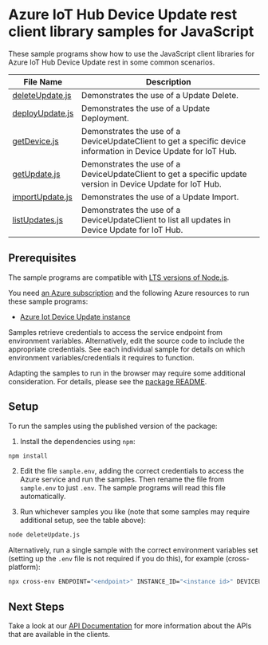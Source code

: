# Azure IoT Hub Device Update rest client library samples for JavaScript

These sample programs show how to use the JavaScript client libraries for Azure IoT Hub Device Update rest in some common scenarios.

| **File Name**                   | **Description**                                                                                                 |
| ------------------------------- | --------------------------------------------------------------------------------------------------------------- |
| [deleteUpdate.js][deleteupdate] | Demonstrates the use of a Update Delete.                                                                        |
| [deployUpdate.js][deployupdate] | Demonstrates the use of a Update Deployment.                                                                    |
| [getDevice.js][getdevice]       | Demonstrates the use of a DeviceUpdateClient to get a specific device information in Device Update for IoT Hub. |
| [getUpdate.js][getupdate]       | Demonstrates the use of a DeviceUpdateClient to get a specific update version in Device Update for IoT Hub.     |
| [importUpdate.js][importupdate] | Demonstrates the use of a Update Import.                                                                        |
| [listUpdates.js][listupdates]   | Demonstrates the use of a DeviceUpdateClient to list all updates in Device Update for IoT Hub.                  |

## Prerequisites

The sample programs are compatible with [LTS versions of Node.js](https://nodejs.org/about/releases/).

You need [an Azure subscription][freesub] and the following Azure resources to run these sample programs:

- [Azure Iot Device Update instance][createinstance_azureiotdeviceupdateinstance]

Samples retrieve credentials to access the service endpoint from environment variables. Alternatively, edit the source code to include the appropriate credentials. See each individual sample for details on which environment variables/credentials it requires to function.

Adapting the samples to run in the browser may require some additional consideration. For details, please see the [package README][package].

## Setup

To run the samples using the published version of the package:

1. Install the dependencies using `npm`:

```bash
npm install
```

2. Edit the file `sample.env`, adding the correct credentials to access the Azure service and run the samples. Then rename the file from `sample.env` to just `.env`. The sample programs will read this file automatically.

3. Run whichever samples you like (note that some samples may require additional setup, see the table above):

```bash
node deleteUpdate.js
```

Alternatively, run a single sample with the correct environment variables set (setting up the `.env` file is not required if you do this), for example (cross-platform):

```bash
npx cross-env ENDPOINT="<endpoint>" INSTANCE_ID="<instance id>" DEVICEUPDATE_UPDATE_PROVIDER="<deviceupdate update provider>" DEVICEUPDATE_UPDATE_NAME="<deviceupdate update name>" DEVICEUPDATE_UPDATE_VERSION="<deviceupdate update version>" node deleteUpdate.js
```

## Next Steps

Take a look at our [API Documentation][apiref] for more information about the APIs that are available in the clients.

[deleteupdate]: https://github.com/Azure/azure-sdk-for-js/blob/main/sdk/deviceupdate/iot-device-update-rest/samples/v1/javascript/deleteUpdate.js
[deployupdate]: https://github.com/Azure/azure-sdk-for-js/blob/main/sdk/deviceupdate/iot-device-update-rest/samples/v1/javascript/deployUpdate.js
[getdevice]: https://github.com/Azure/azure-sdk-for-js/blob/main/sdk/deviceupdate/iot-device-update-rest/samples/v1/javascript/getDevice.js
[getupdate]: https://github.com/Azure/azure-sdk-for-js/blob/main/sdk/deviceupdate/iot-device-update-rest/samples/v1/javascript/getUpdate.js
[importupdate]: https://github.com/Azure/azure-sdk-for-js/blob/main/sdk/deviceupdate/iot-device-update-rest/samples/v1/javascript/importUpdate.js
[listupdates]: https://github.com/Azure/azure-sdk-for-js/blob/main/sdk/deviceupdate/iot-device-update-rest/samples/v1/javascript/listUpdates.js
[apiref]: https://docs.microsoft.com/rest/api/deviceupdate/2021-06-01-preview/device-update
[freesub]: https://azure.microsoft.com/free/
[createinstance_azureiotdeviceupdateinstance]: https://docs.microsoft.com/azure/iot-hub-device-update/understand-device-update
[package]: https://github.com/Azure/azure-sdk-for-js/tree/main/sdk/deviceupdate/iot-device-update-rest/README.md
